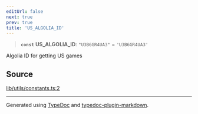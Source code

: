 ```yaml
---
editUrl: false
next: true
prev: true
title: 'US_ALGOLIA_ID'
---
```


> **`const`** **US_ALGOLIA_ID**: `"U3B6GR4UA3"` = `'U3B6GR4UA3'`

Algolia ID for getting US games

## Source

[lib/utils/constants.ts:2](https://github.com/favna/nintendo-switch-eshop/blob/7e1c1df147b1f9067aea692f9d4dd56664ae35c8/src/lib/utils/constants.ts#L2)

---

Generated using [TypeDoc](https://typedoc.org) and [typedoc-plugin-markdown](https://typedoc-plugin-markdown.org).
